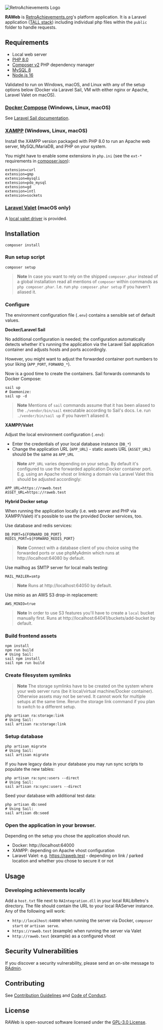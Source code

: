 ![RetroAchievements Logo](public/assets/images/ra-logo-sm.webp)

**RAWeb** is [RetroAchievements.org](https://retroachievements.org)'s platform application.
It is a Laravel application ([TALL stack](https://tallstack.dev/)) including individual php files within the `public` folder to handle requests.

## Requirements

- Local web server
- [PHP 8.0](http://php.net/manual/en/)
- [Composer v2](https://getcomposer.org/) PHP dependency manager
- [MySQL 8](https://dev.mysql.com/doc/refman/8.0/en/)
- [Node.js 16](https://nodejs.org/)
 
Validated to run on Windows, macOS, and Linux with any of the setup options below (Docker via Laravel Sail, VM with either nginx or Apache, Laravel Valet on macOS).

### **[Docker Compose](https://docs.docker.com/compose/install/)** (Windows, Linux, macOS)

See [Laravel Sail documentation](https://laravel.com/docs/sail).

### **[XAMPP](https://www.apachefriends.org/download.html)** (Windows, Linux, macOS)

Install the XAMPP version packaged with PHP 8.0 to run an Apache web server, MySQL/MariaDB, and PHP on your system.

You might have to enable some extensions in `php.ini` (see the `ext-*` requirements in [composer.json](composer.json)):
```
extension=curl
extension=gmp
extension=mysqli
extension=pdo_mysql
extension=gd
extension=intl
extension=sockets
```

### **[Laravel Valet](https://laravel.com/docs/valet)** (macOS only)

A [local valet driver](LocalValetDriver.php) is provided.

## Installation

```shell
composer install
```

### Run setup script

```shell
composer setup
```

> **Note**
> In case you want to rely on the shipped `composer.phar` instead of a global installation read all mentions of `composer` within commands as `php composer.phar`.
> I.e. run `php composer.phar setup` if you haven't aliased it.

### Configure

The environment configuration file (`.env`) contains a sensible set of default values.

**Docker/Laravel Sail**

No additional configuration is needed; the configuration automatically detects whether it's running the application via the Laravel Sail application container and adjusts hosts and ports accordingly.

However, you might want to adjust the forwarded container port numbers to your liking (`APP_PORT`, `FORWARD_*`).

Now is a good time to create the containers. Sail forwards commands to Docker Compose:

```shell
sail up
# Daemonize:
sail up -d
```

> **Note**
> Mentions of `sail` commands assume that it has been aliased to the `./vendor/bin/sail` executable according to Sail's docs.
> I.e. run `./vendor/bin/sail up` if you haven't aliased it.

**XAMPP/Valet** 

Adjust the local environment configuration (`.env`):

- Enter the credentials of your local database instance (`DB_*`)
- Change the application URL (`APP_URL`) - static assets URL (`ASSET_URL`) should be the same as `APP_URL`

> **Note**
> `APP_URL` varies depending on your setup. By default it's configured to use the forwarded application Docker container port.
> E.g. using an Apache vhost or linking a domain via Laravel Valet this should be adjusted accordingly:

```dotenv
APP_URL=https://raweb.test
ASSET_URL=https://raweb.test
```

**Hybrid Docker setup**

When running the application locally (i.e. web server and PHP via XAMPP/Valet) it's possible to use the provided Docker services, too.

Use database and redis services:

```dotenv
DB_PORT=${FORWARD_DB_PORT}
REDIS_PORT=${FORWARD_REDIS_PORT}
```

> **Note**
> Connect with a database client of you choice using the forwarded ports
> or use phpMyAdmin which runs at http://localhost:64080 by default. 

Use mailhog as SMTP server for local mails testing:

```dotenv
MAIL_MAILER=smtp
```

> **Note**
> Runs at http://localhost:64050 by default.

Use minio as an AWS S3 drop-in replacement:

```dotenv
AWS_MINIO=true
```

> **Note**
> In order to use S3 features you'll have to create a `local` bucket manually first.
> Runs at http://localhost:64041/buckets/add-bucket by default.

### Build frontend assets

```shell
npm install
npm run build
# Using Sail:
sail npm install
sail npm run build
```

### Create filesystem symlinks

> **Note**
> The storage symlinks have to be created on the system where your web server runs (be it local/virtual machine/Docker container).
> Otherwise assets may not be served. It cannot work for multiple setups at the same time. Rerun the storage link command if you plan to switch to a different setup.

```shell
php artisan ra:storage:link
# Using Sail:
sail artisan ra:storage:link
```

### Setup database
 
```shell
php artisan migrate
# Using Sail:
sail artisan migrate
```

If you have legacy data in your database you may run sync scripts to populate the new tables:

```shell
php artisan ra:sync:users --direct
# Using Sail:
sail artisan ra:sync:users --direct
```

Seed your database with additional test data:

```shell
php artisan db:seed
# Using Sail:
sail artisan db:seed
```

### Open the application in your browser.

Depending on the setup you chose the application should run.

- Docker: http://localhost:64000
- XAMPP: depending on Apache vhost configuration
- Laravel Valet: e.g. https://raweb.test - depending on link / parked location and whether you chose to secure it or not 

## Usage

### Developing achievements locally

Add a `host.txt` file next to `RAIntegration.dll` in your local RALibRetro's directory.
The file should contain the URL to your local RAServer instance. Any of the following will work:

- `http://localhost:64000` when running the server via Docker, `composer start` or `artisan serve`.
- `https://raweb.test` (example) when running the server via Valet
- `http://raweb.test` (example) as a configured vhost

## Security Vulnerabilities

If you discover a security vulnerability, please send an on-site message to [RAdmin](https://retroachievements.org/user/RAdmin).

## Contributing

See [Contribution Guidelines](docs/CONTRIBUTING.md) and [Code of Conduct](docs/CODE_OF_CONDUCT.md).

## License

RAWeb is open-sourced software licensed under the [GPL-3.0 License](LICENSE).
